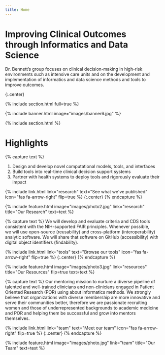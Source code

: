 ```yaml
---
title: Home
---
```


# Improving Clinical Outcomes through Informatics and Data Science

Dr. Bennett’s group focuses on clinical decision-making in high-risk environments such as intensive care units and on the development and implementation of 
informatics and data science methods and tools to improve outcomes.

{:.center}

{% include section.html full=true %}

{% include banner.html image="images/banner6.jpg" %}

{% include section.html %}

# Highlights

{% capture text %}

1. Design and develop novel computational models, tools, and interfaces <br>
2. Build tools into real-time clinical decision support systems <br>
3. Partner with health systems to deploy tools and rigorously evaluate their impact <br>

{%
  include link.html
  link="research"
  text="See what we've published"
  icon="fas fa-arrow-right"
  flip=true
%}
{:.center}
{% endcapture %}

{%
  include feature.html
  image="images/photo2.jpg"
  link="research"
  title="Our Research"
  text=text
%}

{% capture text %}
We will develop and evaluate criteria and CDS tools consistent with the NIH-supported FAIR principles. Whenever possible,  
we will use open-source (reusability) and cross-platform (interoperability) analytic software. We will
share that software on GitHub (accessibility) with digital object identifiers (findability). 
 
{%
  include link.html
  link="tools"
  text="Browse our tools"
  icon="fas fa-arrow-right"
  flip=true
%}
{:.center}
{% endcapture %}

{%
  include feature.html
  image="images/photo3.jpg"
  link="resources"
  title="Our Resources"
  flip=true
  text=text
%}

{% capture text %}
Our mentoring mission to nurture a diverse pipeline of talented and well-trained clinicians and non-clinicians engaged in Patient Oriented Research (POR) using  about 
informatics methods. We strongly believe that organizations with diverse membership are more innovative and serve their communities better, therefore we are passionate
recruiting women and those of underrepresented backgrounds to academic medicine and POR and helping them be successful and grow into mentors themselves. 


{%
  include link.html
  link="team"
  text="Meet our team"
  icon="fas fa-arrow-right"
  flip=true
%}
{:.center}
{% endcapture %}

{%
  include feature.html
  image="images/photo.jpg"
  link="team"
  title="Our Team"
  text=text
%}


